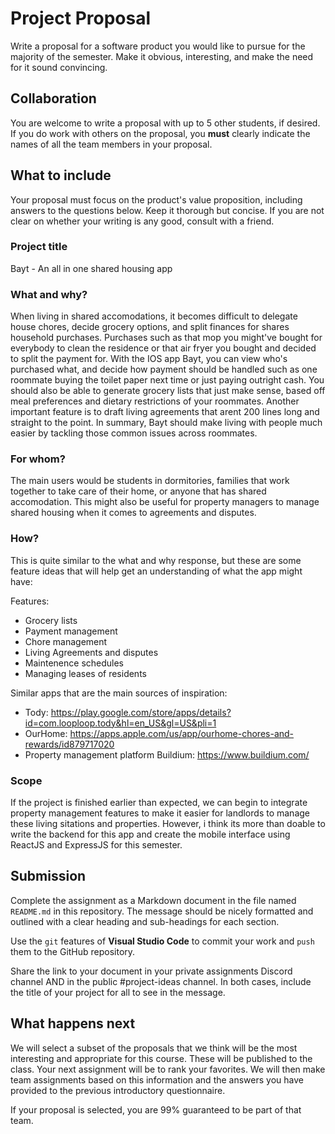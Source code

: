 # Project Proposal

Write a proposal for a software product you would like to pursue for the majority of the semester. Make it obvious, interesting, and make the need for it sound convincing.

## Collaboration

You are welcome to write a proposal with up to 5 other students, if desired. If you do work with others on the proposal, you **must** clearly indicate the names of all the team members in your proposal.

## What to include

Your proposal must focus on the product's value proposition, including answers to the questions below. Keep it thorough but concise. If you are not clear on whether your writing is any good, consult with a friend.

### Project title
Bayt - An all in one shared housing app

### What and why?

When living in shared accomodations, it becomes difficult to delegate house chores, decide grocery options, and split finances for shares household purchases. Purchases such as that mop you might've bought for everybody to clean the residence or that air fryer you bought and decided to split the payment for. With the IOS app Bayt, you can view who's purchased what, and decide how payment should be handled such as one roommate buying the toilet paper next time or just paying outright cash. You should also be able to generate grocery lists that just make sense, based off meal preferences and dietary restrictions of your roommates. Another important feature is to draft living agreements that arent 200 lines long and straight to the point. In summary, Bayt should make living with people much easier by tackling those common issues across roommates.

### For whom?

The main users would be students in dormitories, families that work together to take care of their home, or anyone that has shared accomodation. This might also be useful for property managers to manage shared housing when it comes to agreements and disputes.

### How?

This is quite similar to the what and why response, but these are some feature ideas that will help get an understanding of what the app might have: 

Features:
- Grocery lists
- Payment management
- Chore management
- Living Agreements and disputes
- Maintenence schedules
- Managing leases of residents

Similar apps that are the main sources of inspiration:
- Tody: https://play.google.com/store/apps/details?id=com.looploop.tody&hl=en_US&gl=US&pli=1
- OurHome: https://apps.apple.com/us/app/ourhome-chores-and-rewards/id879717020
- Property management platform Buildium: https://www.buildium.com/

### Scope
If the project is finished earlier than expected, we can begin to integrate property management features to make it easier for landlords to manage these living sitations and properties. However, i think its more than doable to write the backend for this app and create the mobile interface using ReactJS and ExpressJS for this semester.

## Submission

Complete the assignment as a Markdown document in the file named `README.md` in this repository. The message should be nicely formatted and outlined with a clear heading and sub-headings for each section.

Use the `git` features of **Visual Studio Code** to commit your work and `push` them to the GitHub repository.

Share the link to your document in your private assignments Discord channel AND in the public #project-ideas channel. In both cases, include the title of your project for all to see in the message.

## What happens next

We will select a subset of the proposals that we think will be the most interesting and appropriate for this course. These will be published to the class. Your next assignment will be to rank your favorites. We will then make team assignments based on this information and the answers you have provided to the previous introductory questionnaire.

If your proposal is selected, you are 99% guaranteed to be part of that team.
